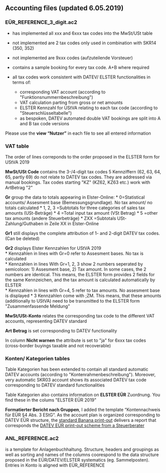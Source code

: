## Accounting files (updated 6.05.2019)

### EÜR_REFERENCE_3_digit.ac2

* has implemented all xxx and 6xxx tax codes into the MwSt/USt table
* not implemented are 2 tax codes only used in combination with SKR14 (350, 352)
* not implemented are 9xxx codes (aufzuteilende Vorsteuer)

* contains a sample booking for every tax code. A+B where required

* all tax codes work consistent with DATEV/ ELSTER functionalities in terms of:
    * corresponding VAT account (according to "Funktionsnummernbeschreibung")
    * VAT calculation parting from gross or net amounts
    * ELSTER Kennzahl for UStVA relating to each tax code (according to "Steuerschlüsseltabelle")
    * as bespoken, DATEV automated double VAT bookings are split into A and B tax code versions 

Please use the **view “Nutzer”** in each file to see all entered information    

### VAT table   

The order of lines correponds to the order proposed in the ELSTER form for UStVA 2019

**MwSt/USt Code** contains the 3-/4-digit tax codes
5 Kennziffern (62, 63, 64, 65, partly 69) do not relate to DATEV tax codes. They are addressed via manual bookings. Tax codes starting "KZ" (KZ62, KZ63 etc.) work with ArtBetrag "2" 

**Gr** group the data to totals appearing in Elster-Online:
    * 0=Statistical accounts/ Assesment base (Bemessungsgrundlage). No tax amount/ no totals calculated
    * 1, 2, 3 =Subtotals for three categories of sales tax amounts (USt-Beträge)
    * 4 =Total input tax amount (VSt Betrag)
    * 5 =other tax amounts (andere Steuerbeträge)
    * ZXX =Subtotals USt-Zahlung/Guthaben in Zeile XX in Elster-Online

**Gr1** still displays the complete attribution of 1- and 2-digit DATEV tax codes. (Can be deleted)

**Gr2** displays Elster Kennzahlen for UStVA 2019   
    * Kennzahlen in lines with Gr=0 refer to Assesment bases. No tax is calculated     
    * Kennzahlen in lines With Gr=1, 2, 3 show 2 numbers seperated by semicoloon: 1) Assesment base, 2) Tax amount. In some cases, the 2 numbers are identical. This means, the ELSTER form provides 2 fields for the same Kennzeichen, and the tax amount is calculated automatically by ELSTER     
    * Kennzahlen in lines with Gr=4, 5 refer to tax amounts. No assesment base is displayed
    * 3 Kennzahlen come with ;ZM. This means, that these amounts (additionally to UStVA) need to be transmitted to the ELSTER form "Zusammenfassende Meldung"
    
**MwSt/USt-Konto** relates the corresponding tax code to the different VAT accounts, representing DATEV standard

**Art Betrag** is set corresponding to DATEV functionality

In column **Nicht warnen** the attribute is set to "ja" for 6xxx tax codes (cross-border buyings taxable and not recoverable)


### Konten/ Kategorien tables

Table Kategorien has been extended to contain all standard automatic DATEV accounts (according to "Kontenrahmenbeschreibung"). Moreover, very automatic SKR03 account shows its associated DATEV tax code corresponding to DATEV standard functionalities    

Table Kategorien also contains information on **ELSTER EÜR** Zuordnung. You find these in the colums "ELSTER EÜR 2019"

**Formatierter Bericht nach Gruppen**, I added the template “Kontennachweis für EÜR §4 Abs. 3 EStG“. As the account plan is organized corresponding to DATEV EÜR structure, the [standard Banana print-out](https://github.com/RobertUlb/Germany/blob/patch-1/E%C3%9CRDossier/1_Accounting%20File%20E%C3%9CR%20and%20Anlagenspiegel/E%C3%9CR%20Printout%20from%20Banana.pdf "Example") delivers a report that corresponds the [DATEV EÜR print-out scheme from a Steuerberater](https://github.com/RobertUlb/Germany/blob/patch-1/E%C3%9CRDossier/1_Accounting%20File%20E%C3%9CR%20and%20Anlagenspiegel/DATEV%20E%C3%9CR%20Examples/E%C3%9CR%20DATEV%20Beispiel%20StB%20Heiko%20Primas.pdf "Example Heiko Primas")


### ANL_REFERENCE.ac2
is a template for Anlagenbuchhaltung. Structure, headers and groupings as well as sorting and names of the columns coorespond to the data structure proposed in the EÜR/DATEV/ELSTER systematics (eg. Sammelposten). Entries in Konto is aligned with EÜR_REFERENCE



